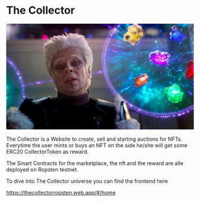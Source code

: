 # The Collector

![plot](./images/thecollector.png)

The Collector is a Website to create, sell and starting auctions for NFTs. Everytime the user mints or buys an NFT on the side he/she will get some ERC20 CollectorToken as reward.

The Smart Contracts for the marketplace, the nft and the reward are alle deployed on Ropsten testnet.

To dive into The Collector universe you can find the frontend here

https://thecollectorropsten.web.app/#/home